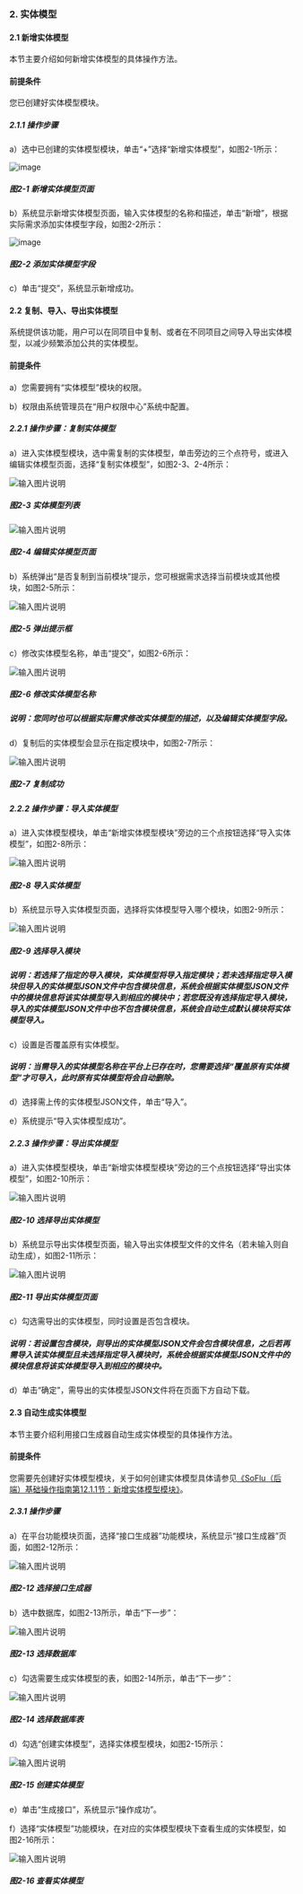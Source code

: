 ### 2. 实体模型

#### 2.1 新增实体模型

本节主要介绍如何新增实体模型的具体操作方法。

#### 前提条件

您已创建好实体模型模块。

##### 2.1.1 操作步骤

a）选中已创建的实体模型模块，单击“+”选择“新增实体模型”，如图2-1所示：

![image](https://user-images.githubusercontent.com/79617492/170646634-fc821e69-0e67-4eb3-8869-24bfac591a8c.png)

##### 图2-1 新增实体模型页面

b）系统显示新增实体模型页面，输入实体模型的名称和描述，单击“新增”，根据实际需求添加实体模型字段，如图2-2所示：

![image](https://user-images.githubusercontent.com/79617492/170646670-fa871b9c-3603-40b8-bf2b-31e4d28e01a3.png)

##### 图2-2 添加实体模型字段

c）单击“提交”，系统显示新增成功。

#### 2.2 复制、导入、导出实体模型

系统提供该功能，用户可以在同项目中复制、或者在不同项目之间导入导出实体模型，以减少频繁添加公共的实体模型。

#### 前提条件

a）您需要拥有“实体模型”模块的权限。

b）权限由系统管理员在“用户权限中心”系统中配置。

##### 2.2.1 操作步骤：复制实体模型

a）进入实体模型模块，选中需复制的实体模型，单击旁边的三个点符号，或进入编辑实体模型页面，选择“复制实体模型”，如图2-3、2-4所示：

![输入图片说明](../../../images/SoFlu%EF%BC%88%E5%90%8E%E7%AB%AF%EF%BC%89%E5%BC%80%E5%8F%91%E5%B9%B3%E5%8F%B0/SoFlu%EF%BC%88%E5%90%8E%E7%AB%AF%EF%BC%89%E5%9F%BA%E7%A1%80%E6%93%8D%E4%BD%9C%E6%8C%87%E5%8D%97/12.%20%E5%AE%9E%E4%BD%93%E6%A8%A1%E5%9E%8B/2-3.png)

##### 图2-3 实体模型列表

![输入图片说明](../../../images/SoFlu%EF%BC%88%E5%90%8E%E7%AB%AF%EF%BC%89%E5%BC%80%E5%8F%91%E5%B9%B3%E5%8F%B0/SoFlu%EF%BC%88%E5%90%8E%E7%AB%AF%EF%BC%89%E5%9F%BA%E7%A1%80%E6%93%8D%E4%BD%9C%E6%8C%87%E5%8D%97/12.%20%E5%AE%9E%E4%BD%93%E6%A8%A1%E5%9E%8B/2-4.png)

##### 图2-4 编辑实体模型页面

b）系统弹出“是否复制到当前模块”提示，您可根据需求选择当前模块或其他模块，如图2-5所示：

![输入图片说明](../../../images/SoFlu%EF%BC%88%E5%90%8E%E7%AB%AF%EF%BC%89%E5%BC%80%E5%8F%91%E5%B9%B3%E5%8F%B0/SoFlu%EF%BC%88%E5%90%8E%E7%AB%AF%EF%BC%89%E5%9F%BA%E7%A1%80%E6%93%8D%E4%BD%9C%E6%8C%87%E5%8D%97/12.%20%E5%AE%9E%E4%BD%93%E6%A8%A1%E5%9E%8B/2-5.png)

##### 图2-5 弹出提示框

c）修改实体模型名称，单击“提交”，如图2-6所示：

![输入图片说明](../../../images/SoFlu%EF%BC%88%E5%90%8E%E7%AB%AF%EF%BC%89%E5%BC%80%E5%8F%91%E5%B9%B3%E5%8F%B0/SoFlu%EF%BC%88%E5%90%8E%E7%AB%AF%EF%BC%89%E5%9F%BA%E7%A1%80%E6%93%8D%E4%BD%9C%E6%8C%87%E5%8D%97/12.%20%E5%AE%9E%E4%BD%93%E6%A8%A1%E5%9E%8B/2-6.png)

##### 图2-6 修改实体模型名称

##### 说明：您同时也可以根据实际需求修改实体模型的描述，以及编辑实体模型字段。

d）复制后的实体模型会显示在指定模块中，如图2-7所示：

![输入图片说明](../../../images/SoFlu%EF%BC%88%E5%90%8E%E7%AB%AF%EF%BC%89%E5%BC%80%E5%8F%91%E5%B9%B3%E5%8F%B0/SoFlu%EF%BC%88%E5%90%8E%E7%AB%AF%EF%BC%89%E5%9F%BA%E7%A1%80%E6%93%8D%E4%BD%9C%E6%8C%87%E5%8D%97/12.%20%E5%AE%9E%E4%BD%93%E6%A8%A1%E5%9E%8B/2-7.png)

##### 图2-7 复制成功

##### 2.2.2 操作步骤：导入实体模型

a）进入实体模型模块，单击“新增实体模型模块”旁边的三个点按钮选择“导入实体模型”，如图2-8所示：

![输入图片说明](../../../images/SoFlu%EF%BC%88%E5%90%8E%E7%AB%AF%EF%BC%89%E5%BC%80%E5%8F%91%E5%B9%B3%E5%8F%B0/SoFlu%EF%BC%88%E5%90%8E%E7%AB%AF%EF%BC%89%E5%9F%BA%E7%A1%80%E6%93%8D%E4%BD%9C%E6%8C%87%E5%8D%97/12.%20%E5%AE%9E%E4%BD%93%E6%A8%A1%E5%9E%8B/2-8.png)

##### 图2-8 导入实体模型

b）系统显示导入实体模型页面，选择将实体模型导入哪个模块，如图2-9所示：

![输入图片说明](../../../images/SoFlu%EF%BC%88%E5%90%8E%E7%AB%AF%EF%BC%89%E5%BC%80%E5%8F%91%E5%B9%B3%E5%8F%B0/SoFlu%EF%BC%88%E5%90%8E%E7%AB%AF%EF%BC%89%E5%9F%BA%E7%A1%80%E6%93%8D%E4%BD%9C%E6%8C%87%E5%8D%97/12.%20%E5%AE%9E%E4%BD%93%E6%A8%A1%E5%9E%8B/2-9.png)

##### 图2-9 选择导入模块

##### 说明：若选择了指定的导入模块，实体模型将导入指定模块；若未选择指定导入模块但导入的实体模型JSON文件中包含模块信息，系统会根据实体模型JSON文件中的模块信息将该实体模型导入到相应的模块中；若您既没有选择指定导入模块，导入的实体模型JSON文件中也不包含模块信息，系统会自动生成默认模块将实体模型导入。

c）设置是否覆盖原有实体模型。

##### 说明：当需导入的实体模型名称在平台上已存在时，您需要选择“覆盖原有实体模型”才可导入，此时原有实体模型将会自动删除。

d）选择需上传的实体模型JSON文件，单击“导入”。

e）系统提示“导入实体模型成功”。

##### 2.2.3 操作步骤：导出实体模型

a）进入实体模型模块，单击“新增实体模型模块”旁边的三个点按钮选择“导出实体模型”，如图2-10所示：

![输入图片说明](../../../images/SoFlu%EF%BC%88%E5%90%8E%E7%AB%AF%EF%BC%89%E5%BC%80%E5%8F%91%E5%B9%B3%E5%8F%B0/SoFlu%EF%BC%88%E5%90%8E%E7%AB%AF%EF%BC%89%E5%9F%BA%E7%A1%80%E6%93%8D%E4%BD%9C%E6%8C%87%E5%8D%97/12.%20%E5%AE%9E%E4%BD%93%E6%A8%A1%E5%9E%8B/2-10.png)

##### 图2-10 选择导出实体模型

b）系统显示导出实体模型页面，输入导出实体模型文件的文件名（若未输入则自动生成），如图2-11所示：

![输入图片说明](../../../images/SoFlu%EF%BC%88%E5%90%8E%E7%AB%AF%EF%BC%89%E5%BC%80%E5%8F%91%E5%B9%B3%E5%8F%B0/SoFlu%EF%BC%88%E5%90%8E%E7%AB%AF%EF%BC%89%E5%9F%BA%E7%A1%80%E6%93%8D%E4%BD%9C%E6%8C%87%E5%8D%97/12.%20%E5%AE%9E%E4%BD%93%E6%A8%A1%E5%9E%8B/2-11.png)

##### 图2-11 导出实体模型页面

c）勾选需导出的实体模型，同时设置是否包含模块。

##### 说明：若设置包含模块，则导出的实体模型JSON文件会包含模块信息，之后若再需导入该实体模型且未选择指定导入模块时，系统会根据实体模型JSON文件中的模块信息将该实体模型导入到相应的模块中。

d）单击“确定”，需导出的实体模型JSON文件将在页面下方自动下载。

#### 2.3 自动生成实体模型

本节主要介绍利用接口生成器自动生成实体模型的具体操作方法。

#### 前提条件

您需要先创建好实体模型模块，关于如何创建实体模型具体请参见[《SoFlu（后端）基础操作指南第12.1.1节：新增实体模型模块》](https://gitee.com/feisuanyz/SoFlu-adp/blob/master/SoFlu%EF%BC%88%E5%90%8E%E7%AB%AF%EF%BC%89%E5%85%A8%E8%87%AA%E5%8A%A8%E5%BC%80%E5%8F%91%E5%B9%B3%E5%8F%B0%E6%95%99%E7%A8%8B/SoFlu%EF%BC%88%E5%90%8E%E7%AB%AF%EF%BC%89%E5%9F%BA%E7%A1%80%E6%93%8D%E4%BD%9C%E6%8C%87%E5%8D%97/12.%20%E5%AE%9E%E4%BD%93%E6%A8%A1%E5%9E%8B/1.%20%E5%AE%9E%E4%BD%93%E6%A8%A1%E5%9E%8B%E6%A8%A1%E5%9D%97.md#11-%E6%96%B0%E5%A2%9E%E5%AE%9E%E4%BD%93%E6%A8%A1%E5%9E%8B%E6%A8%A1%E5%9D%97)。

##### 2.3.1 操作步骤

a）在平台功能模块页面，选择“接口生成器”功能模块，系统显示“接口生成器”页面，如图2-12所示：

![输入图片说明](../../../images/SoFlu%EF%BC%88%E5%90%8E%E7%AB%AF%EF%BC%89%E5%BC%80%E5%8F%91%E5%B9%B3%E5%8F%B0/SoFlu%EF%BC%88%E5%90%8E%E7%AB%AF%EF%BC%89%E5%9F%BA%E7%A1%80%E6%93%8D%E4%BD%9C%E6%8C%87%E5%8D%97/12.%20%E5%AE%9E%E4%BD%93%E6%A8%A1%E5%9E%8B/2-12.png)

##### 图2-12 选择接口生成器

b）选中数据库，如图2-13所示，单击“下一步”：

![输入图片说明](../../../images/SoFlu%EF%BC%88%E5%90%8E%E7%AB%AF%EF%BC%89%E5%BC%80%E5%8F%91%E5%B9%B3%E5%8F%B0/SoFlu%EF%BC%88%E5%90%8E%E7%AB%AF%EF%BC%89%E5%9F%BA%E7%A1%80%E6%93%8D%E4%BD%9C%E6%8C%87%E5%8D%97/12.%20%E5%AE%9E%E4%BD%93%E6%A8%A1%E5%9E%8B/2-13.png)

##### 图2-13 选择数据库

c）勾选需要生成实体模型的表，如图2-14所示，单击“下一步”：

![输入图片说明](../../../images/SoFlu%EF%BC%88%E5%90%8E%E7%AB%AF%EF%BC%89%E5%BC%80%E5%8F%91%E5%B9%B3%E5%8F%B0/SoFlu%EF%BC%88%E5%90%8E%E7%AB%AF%EF%BC%89%E5%9F%BA%E7%A1%80%E6%93%8D%E4%BD%9C%E6%8C%87%E5%8D%97/12.%20%E5%AE%9E%E4%BD%93%E6%A8%A1%E5%9E%8B/2-14.png)

##### 图2-14 选择数据库表

d）勾选“创建实体模型”，选择实体模型模块，如图2-15所示：

![输入图片说明](../../../images/SoFlu%EF%BC%88%E5%90%8E%E7%AB%AF%EF%BC%89%E5%BC%80%E5%8F%91%E5%B9%B3%E5%8F%B0/SoFlu%EF%BC%88%E5%90%8E%E7%AB%AF%EF%BC%89%E5%9F%BA%E7%A1%80%E6%93%8D%E4%BD%9C%E6%8C%87%E5%8D%97/12.%20%E5%AE%9E%E4%BD%93%E6%A8%A1%E5%9E%8B/2-15.png)

##### 图2-15 创建实体模型

e）单击“生成接口”，系统显示“操作成功”。

f）选择“实体模型”功能模块，在对应的实体模型模块下查看生成的实体模型，如图2-16所示：

![输入图片说明](../../../images/SoFlu%EF%BC%88%E5%90%8E%E7%AB%AF%EF%BC%89%E5%BC%80%E5%8F%91%E5%B9%B3%E5%8F%B0/SoFlu%EF%BC%88%E5%90%8E%E7%AB%AF%EF%BC%89%E5%9F%BA%E7%A1%80%E6%93%8D%E4%BD%9C%E6%8C%87%E5%8D%97/12.%20%E5%AE%9E%E4%BD%93%E6%A8%A1%E5%9E%8B/2-16.png)

##### 图2-16 查看实体模型
